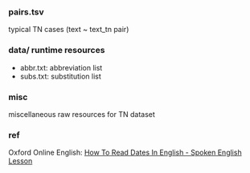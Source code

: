### pairs.tsv
typical TN cases (text ~ text_tn pair)

### data/ runtime resources
* abbr.txt: abbreviation list
* subs.txt: substitution list

### misc
miscellaneous raw resources for TN dataset

### ref
Oxford Online English: [How To Read Dates In English - Spoken English Lesson](https://www.youtube.com/watch?v=Vw54Nu1SXcE)
